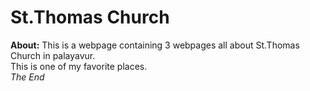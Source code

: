 # St.Thomas Church
**About:**
This is a webpage containing 3 webpages all about St.Thomas Church in palayavur.<br>
This is one of my favorite places.<br>
_*The End*_
